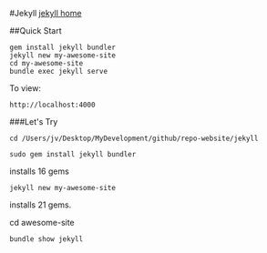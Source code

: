 #Jekyll
[jekyll home](https://jekyllrb.com)

##Quick Start

```
gem install jekyll bundler
jekyll new my-awesome-site
cd my-awesome-site
bundle exec jekyll serve
```
To view:

```
http://localhost:4000
```

###Let's Try
```
cd /Users/jv/Desktop/MyDevelopment/github/repo-website/jekyll
```
```
sudo gem install jekyll bundler
```
installs 16 gems

```
jekyll new my-awesome-site
```
installs 21 gems.

cd awesome-site

```
bundle show jekyll
```








